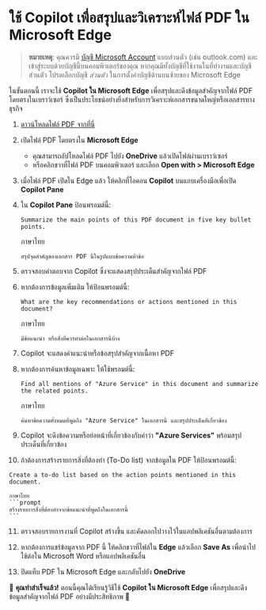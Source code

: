 
# ใช้ Copilot เพื่อสรุปและวิเคราะห์ไฟล์ PDF ใน Microsoft Edge

> **หมายเหตุ**: คุณควรมี [บัญชี Microsoft Account](https://signup.live.com) แบบส่วนตัว (เช่น outlook.com) และเข้าสู่ระบบด้วยบัญชีนี้บนคอมพิวเตอร์ของคุณ หากคุณมีทั้งบัญชีที่ใช้งานในที่ทำงานและบัญชีส่วนตัว โปรดเลือกบัญชี *ส่วนตัว* ในการตั้งค่าบัญชีด้านบนซ้ายของ Microsoft Edge

ในขั้นตอนนี้ เราจะใช้ **Copilot ใน Microsoft Edge** เพื่อสรุปและดึงข้อมูลสำคัญจากไฟล์ PDF โดยตรงในเบราว์เซอร์ ซึ่งเป็นประโยชน์อย่างยิ่งสำหรับการวิเคราะห์เอกสารขนาดใหญ่หรือเอกสารทางธุรกิจ

1. [ดาวน์โหลดไฟล์ PDF จากที่นี่](https://github.com/teerasej/ai-for-business-workshop/blob/main/contents/files/IndSG_FraudDetection.pdf) 
2. เปิดไฟล์ PDF โดยตรงใน **Microsoft Edge**  
   - คุณสามารถอัปโหลดไฟล์ PDF ไปยัง **OneDrive** แล้วเปิดไฟล์ผ่านเบราว์เซอร์  
   - หรือคลิกขวาที่ไฟล์ PDF บนคอมพิวเตอร์ และเลือก **Open with > Microsoft Edge**

3. เมื่อไฟล์ PDF เปิดใน Edge แล้ว ให้คลิกที่ไอคอน **Copilot** บนแถบเครื่องมือเพื่อเปิด **Copilot Pane**

4. ใน **Copilot Pane** ป้อนพรอมต์นี้:

   ```prompt
   Summarize the main points of this PDF document in five key bullet points.
   ```
    ภาษาไทย
    ```prompt
    สรุปจุดสำคัญของเอกสาร PDF นี้ในรูปแบบข้อความห้าข้อ
    ```

5. ตรวจสอบคำตอบจาก Copilot ซึ่งจะแสดงสรุปประเด็นสำคัญจากไฟล์ PDF
6. หากต้องการข้อมูลเพิ่มเติม ให้ป้อนพรอมต์นี้:

   ```prompt
   What are the key recommendations or actions mentioned in this document?
   ```
    ภาษาไทย
    ```prompt
    มีข้อแนะนำ หรือสิ่งที่ควรทำต่อในเอกสารนี้บ้าง
    ```

7. Copilot จะแสดงคำแนะนำหรือข้อสรุปสำคัญจากเนื้อหา PDF

8. หากต้องการค้นหาข้อมูลเฉพาะ ให้ใช้พรอมต์นี้:

   ```prompt
   Find all mentions of "Azure Service" in this document and summarize the related points.
   ```
    ภาษาไทย
    ```prompt
    ค้นหาข้อความทั้งหมดที่พูดถึง "Azure Service" ในเอกสารนี้ และสรุปประเด็นที่เกี่ยวข้อง
    ```

9. Copilot จะดึงข้อความหรือย่อหน้าที่เกี่ยวข้องกับคำว่า **"Azure Services"** พร้อมสรุปประเด็นที่เกี่ยวข้อง

10. ถ้าต้องการสร้างรายการสิ่งที่ต้องทำ (To-Do list) จากข้อมูลใน PDF ให้ป้อนพรอมต์นี้:

   ```prompt
   Create a to-do list based on the action points mentioned in this document.
   ```
    ภาษาไทย
    ```prompt
    สร้างรายการสิ่งที่ต้องทำจากข้อแนะนำที่พูดถึงในเอกสารนี้
    ```

11. ตรวจสอบรายการงานที่ Copilot สร้างขึ้น และคัดลอกไปวางไว้ในแอปพลิเคชันอื่นตามต้องการ

12. หากต้องการแชร์ข้อมูลจาก PDF นี้ ให้คลิกขวาที่ไฟล์ใน **Edge** แล้วเลือก **Save As** เพื่อนำไปใช้ต่อใน Microsoft Word หรือแอปพลิเคชันอื่น

13. ปิดแท็บ PDF ใน Microsoft Edge และกลับไปยัง **OneDrive**

🎯 **คุณทำสำเร็จแล้ว!** ตอนนี้คุณได้เรียนรู้วิธีใช้ **Copilot ใน Microsoft Edge** เพื่อสรุปและดึงข้อมูลสำคัญจากไฟล์ PDF อย่างมีประสิทธิภาพ 🚀  